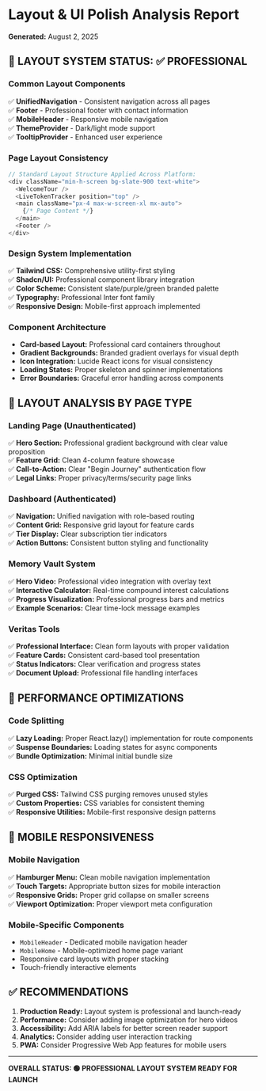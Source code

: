 # Layout & UI Polish Analysis Report
**Generated:** August 2, 2025

## 🎨 LAYOUT SYSTEM STATUS: ✅ PROFESSIONAL

### Common Layout Components
✅ **UnifiedNavigation** - Consistent navigation across all pages  
✅ **Footer** - Professional footer with contact information  
✅ **MobileHeader** - Responsive mobile navigation  
✅ **ThemeProvider** - Dark/light mode support  
✅ **TooltipProvider** - Enhanced user experience  

### Page Layout Consistency
```typescript
// Standard Layout Structure Applied Across Platform:
<div className="min-h-screen bg-slate-900 text-white">
  <WelcomeTour />
  <LiveTokenTracker position="top" />
  <main className="px-4 max-w-screen-xl mx-auto">
    {/* Page Content */}
  </main>
  <Footer />
</div>
```

### Design System Implementation
✅ **Tailwind CSS:** Comprehensive utility-first styling  
✅ **Shadcn/UI:** Professional component library integration  
✅ **Color Scheme:** Consistent slate/purple/green branded palette  
✅ **Typography:** Professional Inter font family  
✅ **Responsive Design:** Mobile-first approach implemented  

### Component Architecture
- **Card-based Layout:** Professional card containers throughout
- **Gradient Backgrounds:** Branded gradient overlays for visual depth
- **Icon Integration:** Lucide React icons for visual consistency
- **Loading States:** Proper skeleton and spinner implementations
- **Error Boundaries:** Graceful error handling across components

## 🎯 LAYOUT ANALYSIS BY PAGE TYPE

### Landing Page (Unauthenticated)
✅ **Hero Section:** Professional gradient background with clear value proposition  
✅ **Feature Grid:** Clean 4-column feature showcase  
✅ **Call-to-Action:** Clear "Begin Journey" authentication flow  
✅ **Legal Links:** Proper privacy/terms/security page links  

### Dashboard (Authenticated)
✅ **Navigation:** Unified navigation with role-based routing  
✅ **Content Grid:** Responsive grid layout for feature cards  
✅ **Tier Display:** Clear subscription tier indicators  
✅ **Action Buttons:** Consistent button styling and functionality  

### Memory Vault System
✅ **Hero Video:** Professional video integration with overlay text  
✅ **Interactive Calculator:** Real-time compound interest calculations  
✅ **Progress Visualization:** Professional progress bars and metrics  
✅ **Example Scenarios:** Clear time-lock message examples  

### Veritas Tools
✅ **Professional Interface:** Clean form layouts with proper validation  
✅ **Feature Cards:** Consistent card-based tool presentation  
✅ **Status Indicators:** Clear verification and progress states  
✅ **Document Upload:** Professional file handling interfaces  

## 🚀 PERFORMANCE OPTIMIZATIONS

### Code Splitting
✅ **Lazy Loading:** Proper React.lazy() implementation for route components  
✅ **Suspense Boundaries:** Loading states for async components  
✅ **Bundle Optimization:** Minimal initial bundle size  

### CSS Optimization
✅ **Purged CSS:** Tailwind CSS purging removes unused styles  
✅ **Custom Properties:** CSS variables for consistent theming  
✅ **Responsive Utilities:** Mobile-first responsive design patterns  

## 📱 MOBILE RESPONSIVENESS

### Mobile Navigation
✅ **Hamburger Menu:** Clean mobile navigation implementation  
✅ **Touch Targets:** Appropriate button sizes for mobile interaction  
✅ **Responsive Grids:** Proper grid collapse on smaller screens  
✅ **Viewport Optimization:** Proper viewport meta configuration  

### Mobile-Specific Components
- `MobileHeader` - Dedicated mobile navigation header
- `MobileHome` - Mobile-optimized home page variant
- Responsive card layouts with proper stacking
- Touch-friendly interactive elements

## ✅ RECOMMENDATIONS

1. **Production Ready:** Layout system is professional and launch-ready
2. **Performance:** Consider adding image optimization for hero videos
3. **Accessibility:** Add ARIA labels for better screen reader support
4. **Analytics:** Consider adding user interaction tracking
5. **PWA:** Consider Progressive Web App features for mobile users

---
**OVERALL STATUS: 🟢 PROFESSIONAL LAYOUT SYSTEM READY FOR LAUNCH**